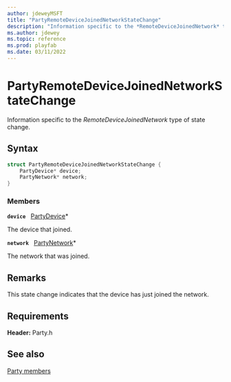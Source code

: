 ```yaml
---
author: jdeweyMSFT
title: "PartyRemoteDeviceJoinedNetworkStateChange"
description: "Information specific to the *RemoteDeviceJoinedNetwork* type of state change."
ms.author: jdewey
ms.topic: reference
ms.prod: playfab
ms.date: 03/11/2022
---
```


# PartyRemoteDeviceJoinedNetworkStateChange  

Information specific to the *RemoteDeviceJoinedNetwork* type of state change.  

## Syntax  
  
```cpp
struct PartyRemoteDeviceJoinedNetworkStateChange {  
    PartyDevice* device;  
    PartyNetwork* network;  
}  
```
  
### Members  
  
**`device`** &nbsp; [PartyDevice](../classes/PartyDevice/partydevice.md)*  
  
The device that joined.
  
**`network`** &nbsp; [PartyNetwork](../classes/PartyNetwork/partynetwork.md)*  
  
The network that was joined.
  
## Remarks  
  
This state change indicates that the device has just joined the network.
  
## Requirements  
  
**Header:** Party.h
  
## See also  
[Party members](../party_members.md)  

  
  
